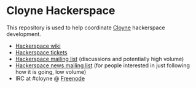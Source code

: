 Cloyne Hackerspace
==================

This repository is used to help coordinate [Cloyne](http://cloyne.org/) hackerspace development.

* [Hackerspace wiki](https://github.com/cloyne/hackerspace/wiki)
* [Hackerspace tickets](https://github.com/cloyne/hackerspace/issues)
* [Hackerspace mailing list](http://cloyne.org/lists/info/hack) (discussions and potentially high volume)
* [Hackerspace news mailing list](http://cloyne.org/lists/info/hack-news) (for people interested in just following how it is going, low volume)
* IRC at #cloyne @ [Freenode](http://freenode.net/)
